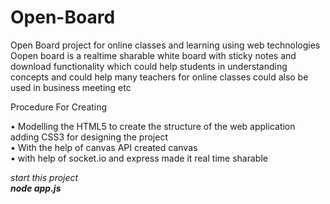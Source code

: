 # Open-Board
Open Board project for online classes and learning using web technologies 
Oopen board is a realtime sharable white board with sticky notes and download functionality 
which could help students in understanding concepts and could help many teachers for online classes
could also be used in business meeting etc 

Procedure For Creating 

•	Modelling the HTML5 to create the structure of the web application adding CSS3 for designing the project <br>
•	With the help of canvas API created canvas <br>
• with help of socket.io and express made it real time sharable <br>

<i> start this project <i> <br>
<b>node app.js<b>
